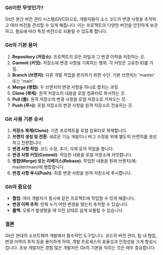 ### Git이란 무엇인가?

Git은 분산 버전 관리 시스템(DVCS)으로, 개발자들이 소스 코드의 변경 사항을 추적하고 여러 버전을 관리할 수 있게 해줍니다. 이는 프로젝트의 다양한 버전을 안전하게 보관하고, 필요에 따라 특정 버전으로 되돌릴 수 있도록 합니다.

### Git의 기본 용어

1. **Repository (저장소)**: 프로젝트의 모든 파일과 그 변경 이력을 저장하는 곳.
2. **Commit (커밋)**: 저장소에 변경 사항을 기록하는 행위. 각 커밋은 고유한 ID를 가짐.
3. **Branch (브랜치)**: 다른 개발 작업을 분리하기 위한 수단. 기본 브랜치는 'master' 또는 'main'.
4. **Merge (병합)**: 두 브랜치의 변경 사항을 하나로 합치는 과정.
5. **Clone (복제)**: 원격 저장소의 내용을 로컬 컴퓨터로 복사하는 것.
6. **Pull (풀)**: 원격 저장소의 변경 사항을 로컬 저장소로 가져오는 것.
7. **Push (푸시)**: 로컬 저장소의 변경 사항을 원격 저장소로 전송하는 것.

### Git 사용 기본 순서

1. **저장소 복제(Clone)**: 기존 프로젝트를 로컬 컴퓨터로 복제합니다.
2. **브랜치 생성 및 전환**: 새로운 기능 개발이나 버그 수정을 위해 별도의 브랜치를 생성하고 전환합니다.
3. **변경 사항 작업**: 코드 수정, 추가, 삭제 등의 작업을 합니다.
4. **변경 사항 커밋(Commit)**: 작업한 내용을 로컬 저장소에 커밋합니다.
5. **병합(Merge) 또는 리베이스(Rebase)**: 작업한 내용을 원래 브랜치(예: master/main)에 병합합니다.
6. **변경 사항 푸시(Push)**: 최종 변경 사항을 원격 저장소에 푸시합니다.

### Git의 중요성

- **협업**: 여러 개발자가 동시에 같은 프로젝트에 작업할 수 있게 해줍니다.
- **변경 이력 추적**: 언제 누가 어떤 변경을 했는지 추적할 수 있습니다.
- **롤백**: 오류가 발생했을 때 이전 상태로 쉽게 되돌릴 수 있습니다.

### 결론

Git은 현대의 소프트웨어 개발에서 필수적인 도구입니다. 코드의 버전 관리, 팀 내 협업, 변경 이력의 추적 등을 용이하게 하여, 개발 프로세스의 효율성과 안정성을 크게 향상시킵니다. 초보 개발자든 경험 많은 개발자든 Git의 기본을 익히는 것은 매우 중요합니다.
